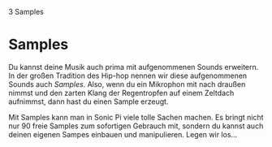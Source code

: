 3 Samples

# Samples

Du kannst deine Musik auch prima mit aufgenommenen Sounds erweitern. In der großen Tradition des Hip-hop nennen wir diese aufgenommenen Sounds auch *Samples*. Also, wenn du ein Mikrophon mit nach draußen nimmst und den zarten Klang der Regentropfen auf einem Zeltdach aufnimmst, dann hast du einen Sample erzeugt.

Mit Samples kann man in Sonic Pi viele tolle Sachen machen. Es bringt nicht nur 90 freie Samples zum sofortigen Gebrauch mit, sondern du kannst auch deinen eigenen Sampes einbauen und manipulieren. Legen wir los...

